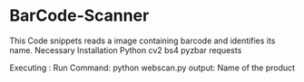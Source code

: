 # BarCode-Scanner
This Code snippets reads a image containing barcode and identifies its name.
Necessary Installation
  Python
  cv2
  bs4
  pyzbar
  requests
  
Executing :
  Run Command: 
    python webscan.py
  output:
    Name of the product
